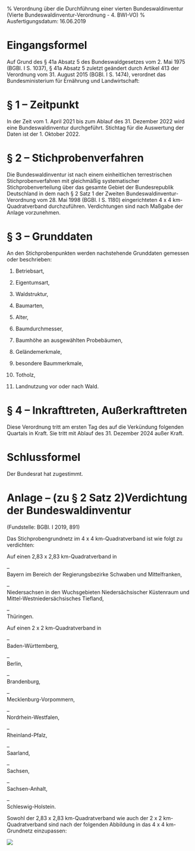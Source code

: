 % Verordnung über die Durchführung einer vierten Bundeswaldinventur  (Vierte Bundeswaldinventur-Verordnung - 4. BWI-VO)
% Ausfertigungsdatum: 16.06.2019
 
# Eingangsformel

Auf Grund des § 41a Absatz 5 des Bundeswaldgesetzes vom 2. Mai 1975 (BGBl. I S. 1037), § 41a Absatz 5 zuletzt geändert durch Artikel 413 der Verordnung vom 31. August 2015 (BGBl. I S. 1474), verordnet das Bundesministerium für Ernährung und Landwirtschaft:

# § 1 – Zeitpunkt

In der Zeit vom 1. April 2021 bis zum Ablauf des 31. Dezember 2022 wird eine Bundeswaldinventur durchgeführt. Stichtag für die Auswertung der Daten ist der 1. Oktober 2022.

# § 2 – Stichprobenverfahren

Die Bundeswaldinventur ist nach einem einheitlichen terrestrischen Stichprobenverfahren mit gleichmäßig systematischer Stichprobenverteilung über das gesamte Gebiet der Bundesrepublik Deutschland in dem nach § 2 Satz 1 der Zweiten Bundeswaldinventur-Verordnung vom 28. Mai 1998 (BGBl. I S. 1180) eingerichteten 4 x 4 km-Quadratverband durchzuführen. Verdichtungen sind nach Maßgabe der Anlage vorzunehmen.

# § 3 – Grunddaten

An den Stichprobenpunkten werden nachstehende Grunddaten gemessen oder beschrieben:

1. Betriebsart,

2. Eigentumsart,

3. Waldstruktur,

4. Baumarten,

5. Alter,

6. Baumdurchmesser,

7. Baumhöhe an ausgewählten Probebäumen,

8. Geländemerkmale,

9. besondere Baummerkmale,

10. Totholz,

11. Landnutzung vor oder nach Wald.

# § 4 – Inkrafttreten, Außerkrafttreten

Diese Verordnung tritt am ersten Tag des auf die Verkündung folgenden Quartals in Kraft. Sie tritt mit Ablauf des 31. Dezember 2024 außer Kraft.

# Schlussformel

Der Bundesrat hat zugestimmt.

# Anlage – (zu § 2 Satz 2)Verdichtung der Bundeswaldinventur

(Fundstelle: BGBl. I 2019, 891)

Das Stichprobengrundnetz im 4 x 4 km-Quadratverband ist wie folgt zu verdichten:

Auf einen 2,83 x 2,83 km-Quadratverband in

–  
Bayern im Bereich der Regierungsbezirke Schwaben und Mittelfranken,

–  
Niedersachsen in den Wuchsgebieten Niedersächsischer Küstenraum und Mittel-Westniedersächsisches Tiefland,

–  
Thüringen.

Auf einen 2 x 2 km-Quadratverband in

–  
Baden-Württemberg,

–  
Berlin,

–  
Brandenburg,

–  
Mecklenburg-Vorpommern,

–  
Nordrhein-Westfalen,

–  
Rheinland-Pfalz,

–  
Saarland,

–  
Sachsen,

–  
Sachsen-Anhalt,

–  
Schleswig-Holstein.

Sowohl der 2,83 x 2,83 km-Quadratverband wie auch der 2 x 2 km-Quadratverband sind nach der folgenden Abbildung in das 4 x 4 km-Grundnetz einzupassen:

![](https://www.gesetze-im-internet.de/normengrafiken/bgbl1_2019/j0890-1_0010.jpg)
